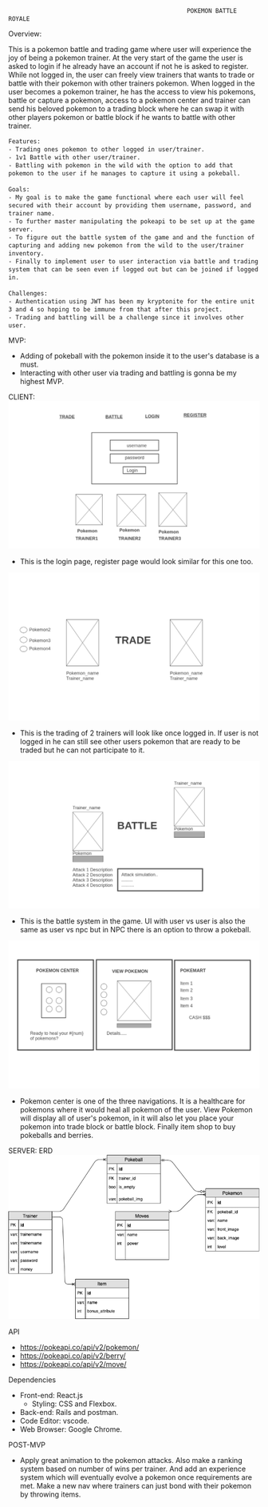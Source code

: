                                                       POKEMON BATTLE ROYALE

Overview:

This is a pokemon battle and trading game where user will experience the joy of being a pokemon trainer. At the very start of the game the user is asked to login if he already have an account if not he is asked to register. While not logged in, the user can freely view trainers that wants to trade or battle with their pokemon with other trainers pokemon. When logged in the user becomes a pokemon trainer, he has the access to view his pokemons, battle or capture a pokemon, access to a pokemon center and trainer can send his beloved pokemon to a trading block where he can swap it with other players pokemon or battle block if he wants to battle with other trainer.

    Features:
    - Trading ones pokemon to other logged in user/trainer.
    - 1v1 Battle with other user/trainer.
    - Battling with pokemon in the wild with the option to add that pokemon to the user if he manages to capture it using a pokeball.

    Goals:
    - My goal is to make the game functional where each user will feel secured with their account by providing them username, password, and trainer name. 
    - To further master manipulating the pokeapi to be set up at the game server. 
    - To figure out the battle system of the game and and the function of capturing and adding new pokemon from the wild to the user/trainer inventory.
    - Finally to implement user to user interaction via battle and trading system that can be seen even if logged out but can be joined if logged in.

    Challenges:
    - Authentication using JWT has been my kryptonite for the entire unit 3 and 4 so hoping to be immune from that after this project.
    - Trading and battling will be a challenge since it involves other user.


MVP:
  - Adding of pokeball with the pokemon inside it to the user's database is a must.
  - Interacting with other user via trading and battling is gonna be my highest MVP. 

  CLIENT:
  ![Logo](./image_readme/Homepage.png)
  - This is the login page, register page would look similar for this one too.

  ![Logo](./image_readme/trade.png)
  - This is the trading of 2 trainers will look like once logged in. If user is not logged in he can still see other users pokemon that are ready to be traded but he can not participate to it.

  ![Logo](./image_readme/battle.png)
  - This is the battle system in the game. UI with user vs user is also the same as user vs npc but in NPC there is an option to throw a pokeball.

  ![Logo](./image_readme/stuffs.png)
  - Pokemon center is one of the three navigations. It is a healthcare for pokemons where it would heal all pokemon of the user. View Pokemon will display all of user's pokemon, in it will also let you place your pokemon into trade block or battle block. Finally item shop to buy pokeballs and berries.

SERVER:
  ERD
![Logo](./image_readme/ERD1.png)

  API
 - https://pokeapi.co/api/v2/pokemon/
 - https://pokeapi.co/api/v2/berry/
 - https://pokeapi.co/api/v2/move/

  Dependencies
  - Front-end: React.js
    - Styling: CSS and Flexbox.
  - Back-end: Rails and postman.
  - Code Editor: vscode.
  - Web Browser: Google Chrome.

POST-MVP
  - Apply great animation to the pokemon attacks. Also make a ranking system based on number of wins per trainer. And add an experience system which will eventually evolve a pokemon once requirements are met. Make a new nav where trainers can just bond with their pokemon by throwing items.
  